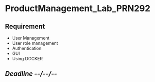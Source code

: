 # ProductManagement_Lab_PRN292
## Requirement
- User Management
- User role management
- Authentication
- GUI
- Using DOCKER
## *Deadline --/--/--*
